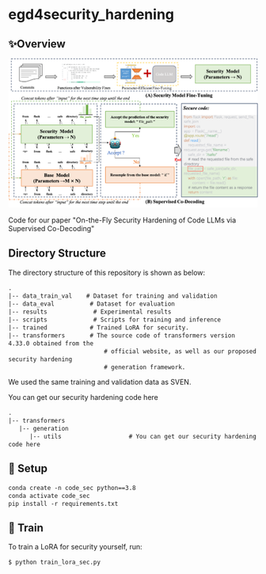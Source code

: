 # egd4security_hardening



## ✨Overview

![framework of our method](/figure/frame7.png)

Code for our paper "On-the-Fly Security Hardening of Code LLMs via Supervised Co-Decoding"

## Directory Structure

The directory structure of this repository is shown as below:

```
.
|-- data_train_val    # Dataset for training and validation 
|-- data_eval          # Dataset for evaluation
|-- results	            # Experimental results
|-- scripts             # Scripts for training and inference
|-- trained	           # Trained LoRA for security.
|-- transformers	   # The source code of transformers version 4.33.0 obtained from the
                           # official website, as well as our proposed security hardening
                           # generation framework.

```

We used the same training and validation data as SVEN. 

[SVEN]: https://github.com/eth-sri/sven

You can get our security hardening code here

```
.
|-- transformers
   |-- generation
      |-- utils                   # You can get our security hardening code here
```

## 🔨 Setup

```
conda create -n code_sec python==3.8
conda activate code_sec
pip install -r requirements.txt
```

## 🚀 Train

To train a LoRA for security yourself, run:

```
$ python train_lora_sec.py
```

